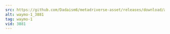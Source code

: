 ```yaml
---
src: https://github.com/Dadaism6/metadriverse-asset/releases/download/assetsv1.0.1/waymo-1_3881.mp4
alt: waymo-1_3881
tag: waymo-1
vid: 3881
---
```

